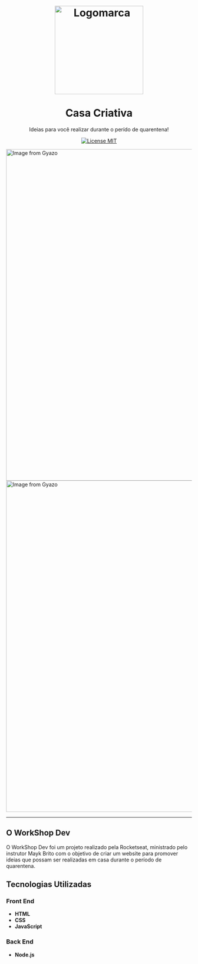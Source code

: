 <h1 align="center">
<br>
  <img src="https://i.imgur.com/27pdZLL.png" alt="Logomarca" width="240">
<br>
<br>
Casa Criativa
</h1>

<p align="center">Ideias para você realizar durante o perído de quarentena!</p>

<p align="center">
  <a href="https://opensource.org/licenses/MIT">
    <img src="https://img.shields.io/badge/License-MIT-blue.svg" alt="License MIT">
  </a>
</p>

<div>
  <a href="https://gyazo.com/0c3d41970c926353f1141a6733cf785c"><img src="https://i.gyazo.com/0c3d41970c926353f1141a6733cf785c.gif" alt="Image from Gyazo" width="900"/></a>
  <a href="https://gyazo.com/9a15df6d59f13efa27add26d777423ae"><img src="https://i.gyazo.com/9a15df6d59f13efa27add26d777423ae.gif" alt="Image from Gyazo" width="900"/></a>
</div>

<hr />

## O WorkShop Dev

O WorkShop Dev foi um projeto realizado pela Rocketseat, ministrado pelo instrutor Mayk Brito com o objetivo de criar um website para promover ideias que possam ser realizadas em casa durante o período de quarentena.

## Tecnologias Utilizadas

### Front End

* **HTML** 
* **CSS** 
* **JavaScript**

### Back End

* **Node.js** 
